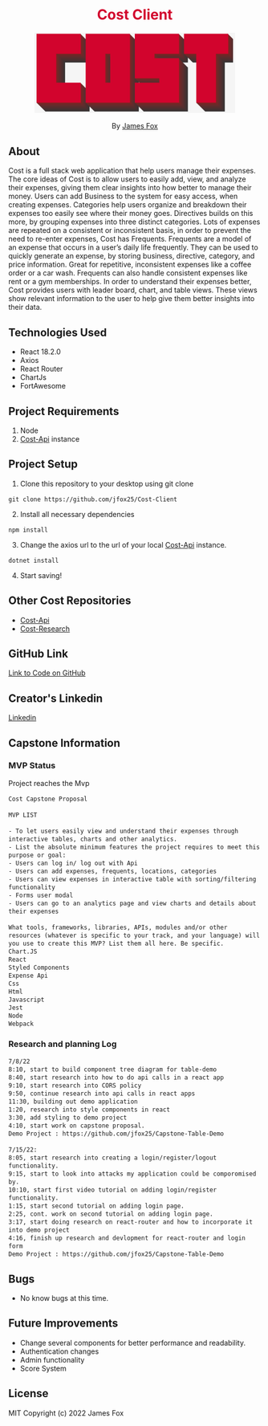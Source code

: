 <h1 align="center" style="color:#d2042d">Cost Client</h1>

<p align="center">
    <img style="width: 400px" src="./CostLogo.png">
</p>
<p align="center">By <a href="https://github.com/jfox25">James Fox</a></p>

## About
Cost is a full stack web application that help users manage their expenses. The core ideas of Cost is to allow users to easily add, view, and analyze their expenses, giving them clear insights into how better to manage their money. Users can add Business to the system for easy access, when creating expenses. Categories help users organize and breakdown their expenses too easily see where their money goes. Directives builds on this more, by grouping expenses into three distinct categories. Lots of expenses are repeated on a consistent or inconsistent basis, in order to prevent the need to re-enter expenses, Cost has Frequents. Frequents are a model of an expense that occurs in a user’s daily life frequently. They can be used to quickly generate an expense, by storing business, directive, category, and price information. Great for repetitive, inconsistent expenses like a coffee order or a car wash. Frequents can also handle consistent expenses like rent or a gym memberships. In order to understand their expenses better, Cost provides users with leader board, chart, and table views. These views show relevant information to the user to help give them better insights into their data. 


## Technologies Used

- React 18.2.0
- Axios
- React Router
- ChartJs
- FortAwesome

## Project Requirements

1. Node
2. [Cost-Api](https://github.com/jfox25/Cost-Api) instance

## Project Setup

1. Clone this repository to your desktop using git clone

```
git clone https://github.com/jfox25/Cost-Client
```
2. Install all necessary dependencies 
```
npm install
```

3. Change the axios url to the url of your local [Cost-Api](https://github.com/jfox25/Cost-Api) instance.  
```
dotnet install
```
4. Start saving!

## Other Cost Repositories
- [Cost-Api](https://github.com/jfox25/Cost-Client)
- [Cost-Research](https://github.com/jfox25/Cost-Research)

## GitHub Link

[Link to Code on GitHub](https://github.com/jfox25/Cost-Client)

## Creator's Linkedin 

[Linkedin](https://www.linkedin.com/in/jamesconnorfox/)

## Capstone Information

### MVP Status
Project reaches the Mvp
```
Cost Capstone Proposal

MVP LIST

- To let users easily view and understand their expenses through interactive tables, charts and other analytics.
- List the absolute minimum features the project requires to meet this purpose or goal:
- Users can log in/ log out with Api
- Users can add expenses, frequents, locations, categories
- Users can view expenses in interactive table with sorting/filtering functionality
- Forms user modal
- Users can go to an analytics page and view charts and details about their expenses

What tools, frameworks, libraries, APIs, modules and/or other resources (whatever is specific to your track, and your language) will you use to create this MVP? List them all here. Be specific.
Chart.JS
React
Styled Components
Expense Api
Css
Html
Javascript
Jest
Node
Webpack

```

### Research and planning Log
```
7/8/22
8:10, start to build component tree diagram for table-demo
8:40, start research into how to do api calls in a react app
9:10, start research into CORS policy
9:50, continue research into api calls in react apps
11:30, building out demo application
1:20, research into style components in react
3:30, add styling to demo project
4:10, start work on capstone proposal.
Demo Project : https://github.com/jfox25/Capstone-Table-Demo

7/15/22: 
8:05, start research into creating a login/register/logout functionality.
9:15, start to look into attacks my application could be comporomised by.
10:10, start first video tutorial on adding login/register functionality.
1:15, start second tutorial on adding login page.
2:25, cont. work on second tutorial on adding login page.
3:17, start doing research on react-router and how to incorporate it into demo project
4:16, finish up research and devlopment for react-router and login form
Demo Project : https://github.com/jfox25/Capstone-Table-Demo

```

## Bugs

- No know bugs at this time. 

## Future Improvements

- Change several components for better performance and readability.
- Authentication changes
- Admin functionality
- Score System

## License

MIT
Copyright (c) 2022 James Fox
